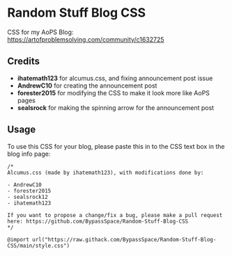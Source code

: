 # Random Stuff Blog CSS

CSS for my AoPS Blog: https://artofproblemsolving.com/community/c1632725

## Credits

- **ihatemath123** for alcumus.css, and fixing announcement post issue
- **AndrewC10** for creating the announcement post
- **forester2015** for modifying the CSS to make it look more like AoPS pages
- **sealsrock** for making the spinning arrow for the announcement post

## Usage

To use this CSS for your blog, please paste this in to the CSS text box in the blog info page:

```
/*
Alcumus.css (made by ihatemath123), with modifications done by:

- AndrewC10
- forester2015
- sealsrock12
- ihatemath123

If you want to propose a change/fix a bug, please make a pull request here: https://github.com/BypassSpace/Random-Stuff-Blog-CSS
*/

@import url("https://raw.githack.com/BypassSpace/Random-Stuff-Blog-CSS/main/style.css")
```

